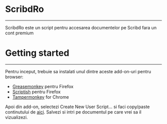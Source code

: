 # ScribdRo
-----------
ScribdRo este un script pentru accesarea documentelor pe Scribd fara un cont premium


# Getting started
--------------------

Pentru inceput, trebuie sa instalati unul dintre aceste add-on-uri pentru browser:

* <a href="https://addons.mozilla.org/en-US/firefox/addon/greasemonkey/">Greasemonkey</a> pentru Firefox
* <a href="https://addons.mozilla.org/en-US/firefox/addon/scriptish/">Scriptish</a> pentru Firefox
* <a href="https://chrome.google.com/webstore/detail/tampermonkey/dhdgffkkebhmkfjojejmpbldmpobfkfo?hl=en-US">Tampermonkey</a> for Chrome

Apoi din add-on, selectezi Create New User Script... si faci copy/paste continutului de <a href="https://github.com/tudorcoman/ScribdRo/blob/master/scribdcomunblurer.user.js">aici</a>. Salvezi si intri pe documentul pe care vrei sa il vizualizezi.
